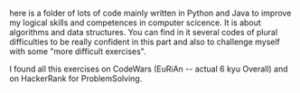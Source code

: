 here is a folder of lots of code mainly written in Python and Java to improve my logical skills and competences in computer scicence.
It is about algorithms and data structures.
You can find in it several codes of plural difficulties to be really confident in this part and also to challenge myself with some "more difficult exercises".

I found all this exercises on CodeWars (EuRiAn -- actual 6 kyu Overall) and on HackerRank for ProblemSolving.
